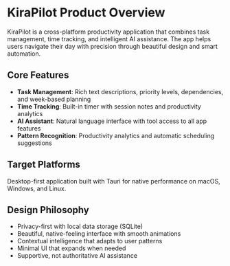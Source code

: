 # KiraPilot Product Overview

KiraPilot is a cross-platform productivity application that combines task management, time tracking, and intelligent AI assistance. The app helps users navigate their day with precision through beautiful design and smart automation.

## Core Features

- **Task Management**: Rich text descriptions, priority levels, dependencies, and week-based planning
- **Time Tracking**: Built-in timer with session notes and productivity analytics
- **AI Assistant**: Natural language interface with tool access to all app features
- **Pattern Recognition**: Productivity analytics and automatic scheduling suggestions

## Target Platforms

Desktop-first application built with Tauri for native performance on macOS, Windows, and Linux.

## Design Philosophy

- Privacy-first with local data storage (SQLite)
- Beautiful, native-feeling interface with smooth animations
- Contextual intelligence that adapts to user patterns
- Minimal UI that expands when needed
- Supportive, not authoritative AI assistance

